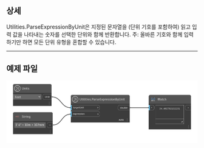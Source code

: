 ## 상세
Utilities.ParseExpressionByUnit은 지정된 문자열을 (단위 기호를 포함하여) 읽고 입력 값을 나타내는 숫자를 선택한 단위와 함께 반환합니다. 주: 올바른 기호와 함께 입력하기만 하면 모든 단위 유형을 혼합할 수 있습니다.
___
## 예제 파일

![Utilities.ParseExpressionByUnit](./DynamoUnits.Utilities.ParseExpressionByUnit_img.png)
